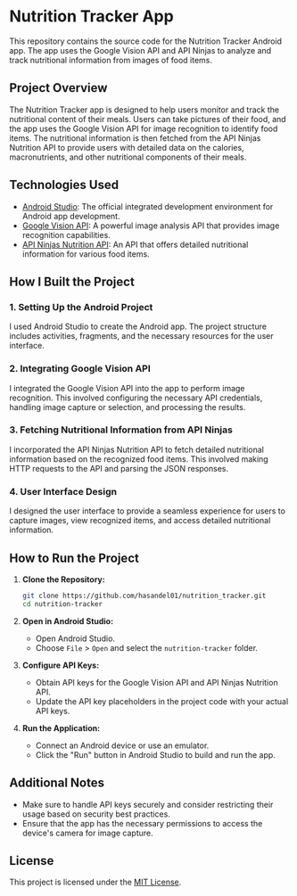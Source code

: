 # Nutrition Tracker App

This repository contains the source code for the Nutrition Tracker Android app. The app uses the Google Vision API and API Ninjas to analyze and track nutritional information from images of food items.

## Project Overview

The Nutrition Tracker app is designed to help users monitor and track the nutritional content of their meals. Users can take pictures of their food, and the app uses the Google Vision API for image recognition to identify food items. The nutritional information is then fetched from the API Ninjas Nutrition API to provide users with detailed data on the calories, macronutrients, and other nutritional components of their meals.

## Technologies Used

- [Android Studio](https://developer.android.com/studio): The official integrated development environment for Android app development.
- [Google Vision API](https://cloud.google.com/vision): A powerful image analysis API that provides image recognition capabilities.
- [API Ninjas Nutrition API](https://apininjas.com/nutrition-api/): An API that offers detailed nutritional information for various food items.

## How I Built the Project

### 1. Setting Up the Android Project

I used Android Studio to create the Android app. The project structure includes activities, fragments, and the necessary resources for the user interface.

### 2. Integrating Google Vision API

I integrated the Google Vision API into the app to perform image recognition. This involved configuring the necessary API credentials, handling image capture or selection, and processing the results.

### 3. Fetching Nutritional Information from API Ninjas

I incorporated the API Ninjas Nutrition API to fetch detailed nutritional information based on the recognized food items. This involved making HTTP requests to the API and parsing the JSON responses.

### 4. User Interface Design

I designed the user interface to provide a seamless experience for users to capture images, view recognized items, and access detailed nutritional information.

## How to Run the Project

1. **Clone the Repository:**

    ```bash
    git clone https://github.com/hasandel01/nutrition_tracker.git
    cd nutrition-tracker
    ```

2. **Open in Android Studio:**

    - Open Android Studio.
    - Choose `File` > `Open` and select the `nutrition-tracker` folder.

3. **Configure API Keys:**

    - Obtain API keys for the Google Vision API and API Ninjas Nutrition API.
    - Update the API key placeholders in the project code with your actual API keys.

4. **Run the Application:**

    - Connect an Android device or use an emulator.
    - Click the "Run" button in Android Studio to build and run the app.

## Additional Notes

- Make sure to handle API keys securely and consider restricting their usage based on security best practices.
- Ensure that the app has the necessary permissions to access the device's camera for image capture.

## License

This project is licensed under the [MIT License](LICENSE).

